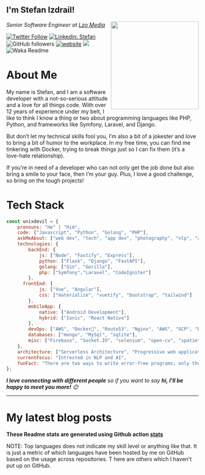 <h2>I'm Stefan Izdrail! </h2>
<img align='right' src="https://i.giphy.com/media/dDwicM3uFUqfC/giphy.webp" width="230">
<p><em>Senior Software Engineer at <a href="https:/lzomedia.com/">Lzo Media
</a>
</em></p>

[![Twitter Follow](https://img.shields.io/twitter/follow/nomaxvalue?label=Follow)](https://twitter.com/intent/follow?screen_name=misteranmol)
[![Linkedin: Stefan](https://img.shields.io/badge/nomaxvalue-blue?style=flat-square&logo=Linkedin&logoColor=white&link=https://www.linkedin.com/in/nomaxvalue/)](https://www.linkedin.com/in/nomaxvalue/)
![GitHub followers](https://img.shields.io/github/followers/unixdevil?label=Follow&style=social)
[![website](https://img.shields.io/badge/Website-46a2f1.svg?&style=flat-square&logo=Google-Chrome&logoColor=white&link=https://unixdevil.com/)](https://unixdevil.com/)
![](https://visitor-badge.glitch.me/badge?page_id=anmol098.anmol098)
![Waka Readme](https://github.com/anmol098/anmol098/workflows/Waka%20Readme/badge.svg)


# About Me
My name is Stefan, and I am a software developer with a not-so-serious attitude and a love for all things code. With over 12 years of experience under my belt, I like to think I know a thing or two about programming languages like PHP, Python, and frameworks like Symfony, Laravel, and Django.

But don’t let my technical skills fool you, I’m also a bit of a jokester and love to bring a bit of humor to the workplace. In my free time, you can find me tinkering with Docker, trying to break things just so I can fix them (it’s a love-hate relationship).

If you’re in need of a developer who can not only get the job done but also bring a smile to your face, then I’m your guy. Plus, I love a good challenge, so bring on the tough projects!

# Tech Stack

```javascript
const unixdevil = {
    pronouns: "He" | "Him",
    code: ["Javascript", "Python", "Golang", "PHP"],
    askMeAbout: ["web dev", "tech", "app dev", "photography", "nlp", "ai"],
    technologies: {
        backEnd: {
            js: ["Node", "Fastify", "Express"],
            python: ["Flask", "Django", "FastAPI"],
            golang: ["Gin", "Gorilla"],
            php: ["Symfony","Laravel", "CodeIgniter"]
        },
      frontEnd: {
            js: ["Vue", "Angular"],
            css: ["materialize", "vuetify", "bootstrap", "tailwind"]
        },
        mobileApp: {
            native: ["Android Development"],
            hybrid: ["Ionic", "React Native"]
        },
        devOps: ["AWS", "Docker🐳", "Route53", "Nginx", "AWS", "GCP", "DigitalOcean"],
        databases: ["mongo", "MySql", "sqlite"],
        misc: ["Firebase", "Socket.IO", "selenium", "open-cv", "spatie","php", "SuiteApp"]
    },
    architecture: ["Serverless Architecture", "Progressive web applications", "Single page applications"],
    currentFocus: "Intrested in NLP and AI",
    funFact: "There are two ways to write error-free programs; only the third one works"
};
```

 <em><b>I love connecting with different people</b> so if you want to say <b>hi, I'll be happy to meet you more!</b> 😊</em>

---
<!--START_SECTION:waka-->
<!--END_SECTION:waka-->


# My latest blog posts
<!-- BLOG-POST-LIST:START -->
<!-- BLOG-POST-LIST:END -->


**These Readme stats are generated using Github action [stats](https://github.com/unixdevil/stats)**

NOTE: Top languages does not indicate my skill level or anything like that. 
It is just a metric of which languages have been hosted by me on GitHub based on the usage across repositories. T
here are others which I haven't put up on GitHub.
